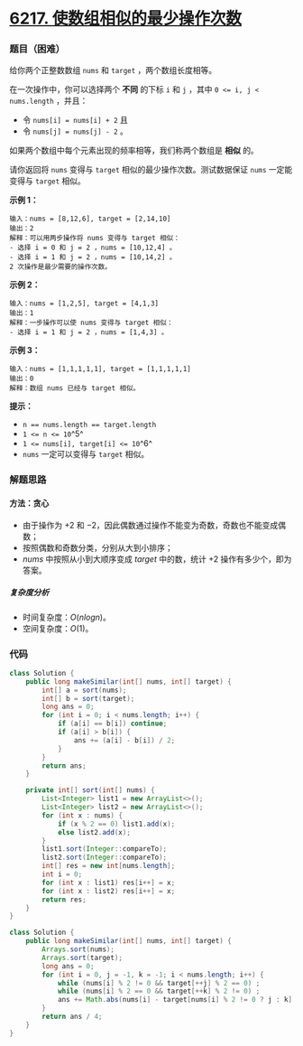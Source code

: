 # [6217. 使数组相似的最少操作次数](https://leetcode.cn/problems/minimum-number-of-operations-to-make-arrays-similar/)

### 题目（困难）

给你两个正整数数组 `nums` 和 `target` ，两个数组长度相等。

在一次操作中，你可以选择两个 **不同** 的下标 `i` 和 `j` ，其中 `0 <= i, j < nums.length` ，并且：

* 令 `nums[i] = nums[i] + 2` 且
* 令 `nums[j] = nums[j] - 2` 。

如果两个数组中每个元素出现的频率相等，我们称两个数组是 **相似** 的。

请你返回将 `nums` 变得与 `target` 相似的最少操作次数。测试数据保证 `nums` 一定能变得与 `target` 相似。

**示例 1：**

```
输入：nums = [8,12,6], target = [2,14,10]
输出：2
解释：可以用两步操作将 nums 变得与 target 相似：
- 选择 i = 0 和 j = 2 ，nums = [10,12,4] 。
- 选择 i = 1 和 j = 2 ，nums = [10,14,2] 。
2 次操作是最少需要的操作次数。
```

**示例 2：**

```
输入：nums = [1,2,5], target = [4,1,3]
输出：1
解释：一步操作可以使 nums 变得与 target 相似：
- 选择 i = 1 和 j = 2 ，nums = [1,4,3] 。
```

**示例 3：**

```
输入：nums = [1,1,1,1,1], target = [1,1,1,1,1]
输出：0
解释：数组 nums 已经与 target 相似。
```

**提示：**

* `n == nums.length == target.length`
* `1 <= n <= 10`^5^
* `1 <= nums[i], target[i] <= 10`^6^
* `nums` 一定可以变得与 `target` 相似。

### 解题思路

#### 方法：贪心

- 由于操作为 $+2$ 和 $-2$，因此偶数通过操作不能变为奇数，奇数也不能变成偶数；
- 按照偶数和奇数分类，分别从大到小排序；
- $nums$ 中按照从小到大顺序变成 $target$ 中的数，统计 $+2$ 操作有多少个，即为答案。

##### 复杂度分析

- 时间复杂度：$O(nlogn)$。
- 空间复杂度：$O(1)$。

### 代码

```java
class Solution {
    public long makeSimilar(int[] nums, int[] target) {
        int[] a = sort(nums);
        int[] b = sort(target);
        long ans = 0;
        for (int i = 0; i < nums.length; i++) {
            if (a[i] == b[i]) continue;
            if (a[i] > b[i]) {
                ans += (a[i] - b[i]) / 2;
            }
        }
        return ans;
    }

    private int[] sort(int[] nums) {
        List<Integer> list1 = new ArrayList<>();
        List<Integer> list2 = new ArrayList<>();
        for (int x : nums) {
            if (x % 2 == 0) list1.add(x);
            else list2.add(x);
        }
        list1.sort(Integer::compareTo);
        list2.sort(Integer::compareTo);
        int[] res = new int[nums.length];
        int i = 0;
        for (int x : list1) res[i++] = x;
        for (int x : list2) res[i++] = x;
        return res;
    }
}
```

```java
class Solution {
    public long makeSimilar(int[] nums, int[] target) {
        Arrays.sort(nums);
        Arrays.sort(target);
        long ans = 0;
        for (int i = 0, j = -1, k = -1; i < nums.length; i++) {
            while (nums[i] % 2 != 0 && target[++j] % 2 == 0) ;
            while (nums[i] % 2 == 0 && target[++k] % 2 != 0) ;
            ans += Math.abs(nums[i] - target[nums[i] % 2 != 0 ? j : k]);
        }
        return ans / 4;
    }
}
```